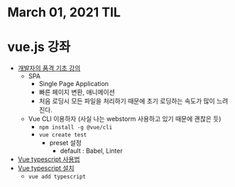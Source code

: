 # March 01, 2021 TIL

# vue.js 강좌
- [개발자의 품격 기초 강의](https://www.youtube.com/watch?v=sqH0u8wN4Rs)
    - SPA
        - Single Page Application
        - 빠른 페이지 변환, 애니메이션
        - 처음 로딩시 모든 파일을 처리하기 때문에 초기 로딩하는 속도가 많이 느려진다.
    - Vue CLI 이용하자 (사실 나는 webstorm 사용하고 있기 때문에 괜찮은 듯)
        - `npm install -g @vue/cli`
        - `vue create test`
            - preset 설정
                - default : Babel, Linter
- [Vue typescript 사용법](https://joshua1988.github.io/vue-camp/ts/with-vue.html#decorator-를-활용한-타입스크립트-뷰-컴포넌트)
- [Vue typescript 설치](https://kkan0615.github.io/youngjin.github.io/Vue_TypeScript/#Vue-cli로%20시작하기)
    - `vue add typescript`